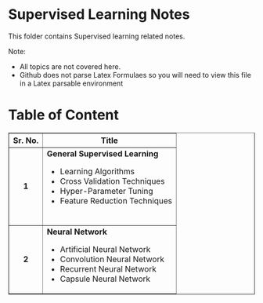 # Supervised Learning Notes

This folder contains Supervised learning related notes.

Note: 

- All topics are not covered here.
- Github does not parse Latex Formulaes so you will need to view this file in a Latex parsable environment



# Table of Content

<table width=100% border=1 cellpadding="10" cellspacing="1">
<colgroup>
</colgroup>
<thead>
  <tr>
    <th><center>Sr. No.</center></th>
    <th>Title</th>
  </tr>
</thead>
<tbody>
  <tr>
    <td><center><b>1</b></center></td>
    <td><b>General Supervised Learning</b>
      <ul>
        <li>Learning Algorithms</li>
        <li>Cross Validation Techniques</li>
        <li>Hyper-Parameter Tuning</li>
        <li>Feature Reduction Techniques</li>
      </ul>
      <br></td>
  </tr>
  <tr>
    <td><center><b>2</b></center></td>
    <td><b>Neural Network</b>
    <ul>
        <li>Artificial Neural Network</li>
        <li>Convolution Neural Network</li>
        <li>Recurrent Neural Network</li>
        <li>Capsule Neural Network</li>
      </ul>
    </td>
  </tr>
</tbody>
</table>